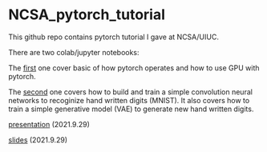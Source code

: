 # NCSA_pytorch_tutorial

This github repo contains pytorch tutorial I gave at NCSA/UIUC. 

There are two colab/jupyter notebooks:

The [first](https://github.com/joshualin24/NCSA_pytorch_tutorial/blob/main/NCSA_PyTorch_basics.ipynb) one cover basic of how pytorch operates and how to use GPU with pytorch. 

The [second](https://github.com/joshualin24/NCSA_pytorch_tutorial/blob/main/NCSA_Pytorch_MNIST_classification.ipynb) one covers how to build and train a simple convolution neural networks to recoginize hand written digits (MNIST). It also covers how to train a simple generative model (VAE) to generate new hand written digits.

[presentation](https://www.youtube.com/watch?v=TNmT_JgLcT8) (2021.9.29) 

[slides](https://docs.google.com/presentation/d/1cLELeq0JI_lCRMQYqQ2AvgLE7C5DePwlGfyxQaLmDFU/edit?usp=sharing) (2021.9.29) 
